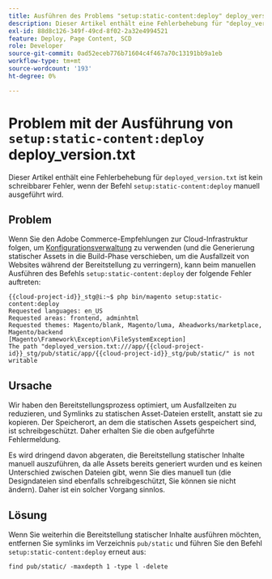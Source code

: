 ```yaml
---
title: Ausführen des Problems "setup:static-content:deploy" deploy_version.txt
description: Dieser Artikel enthält eine Fehlerbehebung für "deploy_version.txt"ist kein schreibbarer Fehler, wenn der Befehl "setup:static-content:deploy"manuell ausgeführt wird.
exl-id: 88d8c126-349f-49cd-8f02-2a32e4994521
feature: Deploy, Page Content, SCD
role: Developer
source-git-commit: 0ad52eceb776b71604c4f467a70c13191bb9a1eb
workflow-type: tm+mt
source-wordcount: '193'
ht-degree: 0%

---
```


# Problem mit der Ausführung von `setup:static-content:deploy` deploy_version.txt

Dieser Artikel enthält eine Fehlerbehebung für `deployed_version.txt` ist kein schreibbarer Fehler, wenn der Befehl `setup:static-content:deploy` manuell ausgeführt wird.

## Problem

Wenn Sie den Adobe Commerce-Empfehlungen zur Cloud-Infrastruktur folgen, um [Konfigurationsverwaltung](/help/how-to/general/magento-cloud-reduce-deployment-downtime-with-configuration-management.md) zu verwenden (und die Generierung statischer Assets in die Build-Phase verschieben, um die Ausfallzeit von Websites während der Bereitstellung zu verringern), kann beim manuellen Ausführen des Befehls `setup:static-content:deploy` der folgende Fehler auftreten:

```
{{cloud-project-id}}_stg@i:~$ php bin/magento setup:static-content:deploy
Requested languages: en_US
Requested areas: frontend, adminhtml
Requested themes: Magento/blank, Magento/luma, Aheadworks/marketplace, Magento/backend
[Magento\Framework\Exception\FileSystemException]
The path "deployed_version.txt:///app/{{cloud-project-id}}_stg/pub/static/app/{{cloud-project-id}}_stg/pub/static/" is not writable
```

## Ursache

Wir haben den Bereitstellungsprozess optimiert, um Ausfallzeiten zu reduzieren, und Symlinks zu statischen Asset-Dateien erstellt, anstatt sie zu kopieren. Der Speicherort, an dem die statischen Assets gespeichert sind, ist schreibgeschützt. Daher erhalten Sie die oben aufgeführte Fehlermeldung.

Es wird dringend davon abgeraten, die Bereitstellung statischer Inhalte manuell auszuführen, da alle Assets bereits generiert wurden und es keinen Unterschied zwischen Dateien gibt, wenn Sie dies manuell tun (die Designdateien sind ebenfalls schreibgeschützt, Sie können sie nicht ändern). Daher ist ein solcher Vorgang sinnlos.

## Lösung

Wenn Sie weiterhin die Bereitstellung statischer Inhalte ausführen möchten, entfernen Sie symlinks im Verzeichnis `pub/static` und führen Sie den Befehl `setup:static-content:deploy` erneut aus:

```
find pub/static/ -maxdepth 1 -type l -delete
```
